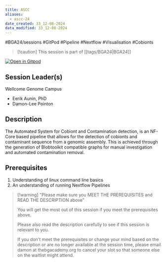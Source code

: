```yaml
---
title: ASCC
aliases:
  - ascc-24
date_created: 33_12-08-2024
data_modified: 33_12-08-2024
---
```


#BGA24/sessions #GitPod #Pipeline #Nextflow #Visualisation #Cobionts

> [!caution] This session is part of [[tags/BGA24|BGA24]]

[![Open in Gitpod](https://gitpod.io/button/open-in-gitpod.svg)](https://gitpod.io/#https://github.com/thebgacademy/ASCC) 

## Session Leader(s)
Wellcome Genome Campus
- Eerik Aunin, PhD
- Damon-Lee Pointon

## Description

The Automated System for Cobiont and Contamination detection, is an NF-Core based pipeline that allows for the detection of cobionts and contaminant sequence from a genomic assembly. This is achieved through the generation of Blobtoolkit compatible graphs for manual investigation and automated contamination removal.

## Prerequisites

1. Understanding of linux command line basics
2. An understanding of running Nextflow Pipelines

>[!warning] "Please make sure you MEET THE PREREQUISITES and READ THE DESCRIPTION above"
>
>    You will get the most out of this session if you meet the prerequisites above.
>
>    Please also read the description carefully to see if this session is relevant to you.
>    
>    If you don't meet the prerequisites or change your mind based on the description or are no longer available at the session time, please email damon at thebgacademy.org to cancel your slot so that someone else on the waitlist might attend.